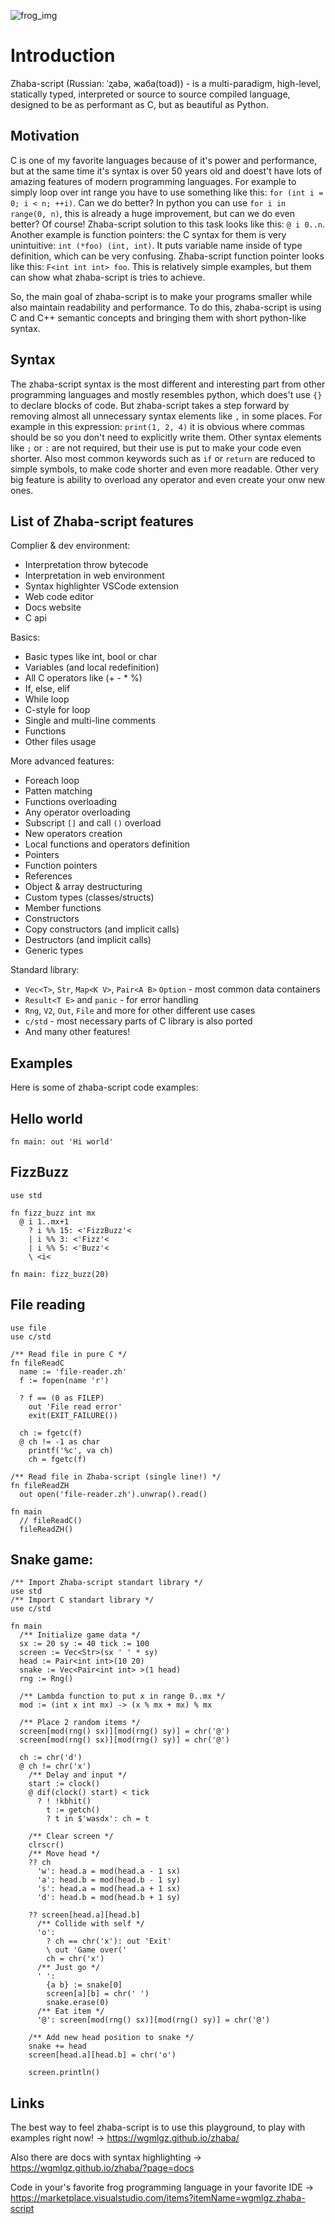 ![frog_img](https://raw.githubusercontent.com/Wgmlgz/zhaba-script/main/img/frog.jpg)

# Introduction

Zhaba-script (Russian: ˈʐabə, жаба(toad)) - is a multi-paradigm, high-level, statically typed, interpreted or source to source compiled language, designed to be as performant as C, but as beautiful as Python.

## Motivation

C is one of my favorite languages because of it's power and performance, but at the same time it's syntax is over 50 years old and doest't have lots of amazing features of modern programming languages. For example to simply loop over int range you have to use something like this: `for (int i = 0; i < n; ++i)`. Can we do better? In python you can use `for i in range(0, n)`, this is already a huge improvement, but can we do even better? Of course! Zhaba-script solution to this task looks like this: `@ i 0..n`. Another example is function pointers: the C syntax for them is very unintuitive: `int (*foo) (int, int)`. It puts variable name inside of type definition, which can be very confusing. Zhaba-script function pointer looks like this: `F<int int int> foo`. This is relatively simple examples, but them can show what zhaba-script is tries to achieve.

So, the main goal of zhaba-script is to make your programs smaller while also maintain readability and performance. To do this, zhaba-script is using C and C++ semantic concepts and bringing them with short python-like syntax.

## Syntax

The zhaba-script syntax is the most different and interesting part from other programming languages and mostly resembles python, which does't use `{}` to declare blocks of code. But zhaba-script takes a step forward by removing almost all unnecessary syntax elements like `,` in some places. For example in this expression: `print(1, 2, 4)` it is obvious where commas should be so you don't need to explicitly write them. Other syntax elements like `;` or `:` are not required, but their use is put to make your code even shorter. Also most common keywords such as `if` or `return` are reduced to simple symbols, to make code shorter and even more readable. Other very big feature is ability to overload any operator and even create your onw new ones.

## List of Zhaba-script features

Complier & dev environment:

- Interpretation throw bytecode
- Interpretation in web environment
- Syntax highlighter VSCode extension
- Web code editor
- Docs website
- C api

Basics:

- Basic types like int, bool or char
- Variables (and local redefinition)
- All C operators like (+ - \* %)
- If, else, elif
- While loop
- C-style for loop
- Single and multi-line comments
- Functions
- Other files usage

More advanced features:

- Foreach loop
- Patten matching
- Functions overloading
- Any operator overloading
- Subscript `[]` and call `()` overload
- New operators creation
- Local functions and operators definition
- Pointers
- Function pointers
- References
- Object & array destructuring
- Custom types (classes/structs)
- Member functions
- Constructors
- Copy constructors (and implicit calls)
- Destructors (and implicit calls)
- Generic types

Standard library:

- `Vec<T>`, `Str`, `Map<K V>`, `Pair<A B>` `Option` - most common data containers
- `Result<T E>` and `panic` - for error handling
- `Rng`, `V2`, `Out`, `File` and more for other different use cases
- `c/std` - most necessary parts of C library is also ported
- And many other features!

## Examples

Here is some of zhaba-script code examples:

## Hello world

```zh
fn main: out 'Hi world'
```

## FizzBuzz

```zh
use std

fn fizz_buzz int mx
  @ i 1..mx+1
    ? i %% 15: <'FizzBuzz'<
    | i %% 3: <'Fizz'<
    | i %% 5: <'Buzz'<
    \ <i<

fn main: fizz_buzz(20)
```

## File reading

```
use file
use c/std

/** Read file in pure C */
fn fileReadC
  name := 'file-reader.zh'
  f := fopen(name 'r')

  ? f == (0 as FILEP)
    out 'File read error'
    exit(EXIT_FAILURE())

  ch := fgetc(f)
  @ ch != -1 as char
    printf('%c', va ch)
    ch = fgetc(f)

/** Read file in Zhaba-script (single line!) */
fn fileReadZH
  out open('file-reader.zh').unwrap().read()

fn main
  // fileReadC()
  fileReadZH()
```

## Snake game:

```zh
/** Import Zhaba-script standart library */
use std
/** Import C standart library */
use c/std

fn main
  /** Initialize game data */
  sx := 20 sy := 40 tick := 100
  screen := Vec<Str>(sx ' ' * sy)
  head := Pair<int int>(10 20)
  snake := Vec<Pair<int int> >(1 head)
  rng := Rng()

  /** Lambda function to put x in range 0..mx */
  mod := (int x int mx) -> (x % mx + mx) % mx

  /** Place 2 random items */
  screen[mod(rng() sx)][mod(rng() sy)] = chr('@')
  screen[mod(rng() sx)][mod(rng() sy)] = chr('@')

  ch := chr('d')
  @ ch != chr('x')
    /** Delay and input */
    start := clock()
    @ dif(clock() start) < tick
      ? ! !kbhit()
        t := getch()
        ? t in $'wasdx': ch = t

    /** Clear screen */
    clrscr()
    /** Move head */
    ?? ch
      'w': head.a = mod(head.a - 1 sx)
      'a': head.b = mod(head.b - 1 sy)
      's': head.a = mod(head.a + 1 sx)
      'd': head.b = mod(head.b + 1 sy)

    ?? screen[head.a][head.b]
      /** Collide with self */
      'o':
        ? ch == chr('x'): out 'Exit'
        \ out 'Game over('
        ch = chr('x')
      /** Just go */
      ' ':
        {a b} := snake[0]
        screen[a][b] = chr(' ')
        snake.erase(0)
      /** Eat item */
      '@': screen[mod(rng() sx)][mod(rng() sy)] = chr('@')

    /** Add new head position to snake */
    snake += head
    screen[head.a][head.b] = chr('o')

    screen.println()
```

## Links

The best way to feel zhaba-script is to use this playground, to play with examples right now! -> https://wgmlgz.github.io/zhaba/

Also there are docs with syntax highlighting -> https://wgmlgz.github.io/zhaba/?page=docs

Code in your's favorite frog programming language in your favorite IDE -> https://marketplace.visualstudio.com/items?itemName=wgmlgz.zhaba-script
